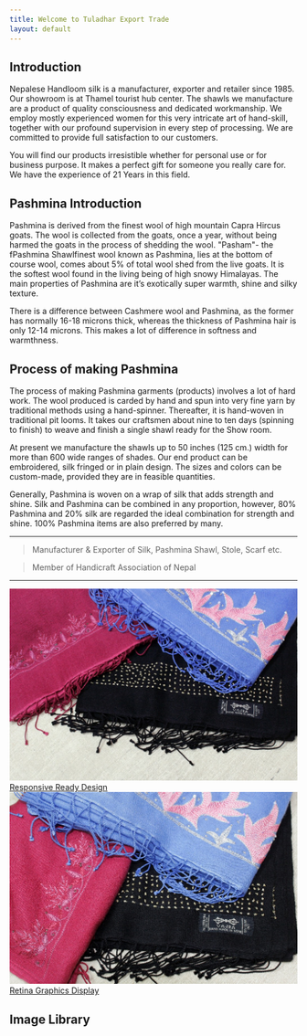 ```yaml
---
title: Welcome to Tuladhar Export Trade
layout: default
---
```



## Introduction
Nepalese Handloom silk is a manufacturer, exporter and retailer since 1985. Our showroom is at Thamel tourist hub center. The shawls we manufacture are a product of quality consciousness and dedicated workmanship. We employ mostly experienced women for this very intricate art of hand-skill, together with our profound supervision in every step of processing. We are committed to provide full satisfaction to our customers.

You will find our products irresistible whether for personal use or for business purpose. It makes a perfect gift for someone you really care for. We have the experience of 21 Years in this field.

## Pashmina Introduction
Pashmina is derived from the finest wool of high mountain Capra Hircus goats. The wool is collected from the goats, once a year, without being harmed the goats in the process of shedding the wool. "Pasham"- the fPashmina Shawlfinest wool known as Pashmina, lies at the bottom of course wool, comes about 5% of total wool shed from the live goats. It is the softest wool found in the living being of high snowy Himalayas. The main properties of Pashmina are it’s exotically super warmth, shine and silky texture.

There is a difference between Cashmere wool and Pashmina, as the former has normally 16-18 microns thick, whereas the thickness of Pashmina hair is only 12-14 microns. This makes a lot of difference in softness and warmthness. 

## Process of making Pashmina
The process of making Pashmina garments (products) involves a lot of hard work. The wool produced is carded by hand and spun into very fine yarn by traditional methods using a hand-spinner. Thereafter, it is hand-woven in traditional pit looms. It takes our craftsmen about nine to ten days (spinning to finish) to weave and finish a single shawl ready for the Show room.

At present we manufacture the shawls up to 50 inches (125 cm.) width for more than 600 wide ranges of shades. Our end product can be embroidered, silk fringed or in plain design. The sizes and colors can be custom-made, provided they are in feasible quantities.

Generally, Pashmina is woven on a wrap of silk that adds strength and shine. Silk and Pashmina can be combined in any proportion, however, 80% Pashmina and 20% silk are regarded the ideal combination for strength and shine. 100% Pashmina items are also preferred by many. 

---
> Manufacturer & Exporter of Silk, Pashmina Shawl, Stole, Scarf etc.

> Member of Handicraft Association of Nepal

---

<section id="slider" class="slider-element boxed-slider">

<div class="container clearfix">

<div class="fslider" data-animation="fade" data-thumbs="true" data-arrows="false" data-speed="1200" data-pause="7000">
    <div class="flexslider">
        <div class="slider-wrap">
            <div class="slide" data-thumb="images/Mix/2.jpg">
                <a href="#">
                    <img src="images/Mix/2.jpg" alt="Slide 2">
                    <div class="flex-caption slider-caption-bg">Responsive Ready Design</div>
                </a>
            </div>
            <div class="slide" data-thumb="images/Mix/3.jpg">
                <a href="#">
                    <img src="images/Mix/3.jpg" alt="Slide 3">
                    <div class="flex-caption slider-caption-bg slider-caption-bg-light slider-caption-top-left">Retina Graphics Display</div>
                </a>
            </div>
            <!-- <div class="slide" data-thumb="images/Mix/4.jpg">
                <a href="#">
                    <img src="images/Mix/4.jpg" alt="Slide 4">
                    <div class="flex-caption slider-caption-bg slider-caption-top-right">Bootstrap 3+ Compatible</div>
                </a>
            </div>
            <div class="slide" data-thumb="images/Mix/5.jpg">
                <a href="#">
                    <img src="images/Mix/5.jpg" alt="Slide 5">
                    <div class="flex-caption slider-caption-bg slider-caption-bg-light slider-caption-bottom-right">eCommerce Design Included</div>
                </a>
            </div> -->
        </div>
    </div>
</div>

</div>

</section>

## Image Library
<!-- ![Image 1](http://www.tetrade.com.np/images/pash14.jpg)
![Baby Pashmina](http://www.tetrade.com.np/images/baby-pashmina.png)
![Our Showroom](http://www.tetrade.com.np/images/shop.jpg)
![Our Showroom 2](http://www.tetrade.com.np/images/shop2.jpg)
![Image 2](http://www.tetrade.com.np/images/shop3.jpg)
![Image 3](http://www.tetrade.com.np/images/shop4.jpg) -->

